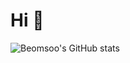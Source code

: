 # Hi 👋 
![Beomsoo's GitHub stats](https://github-readme-stats.vercel.app/api?username=kbs1027&show_icons=true&theme=radical)
